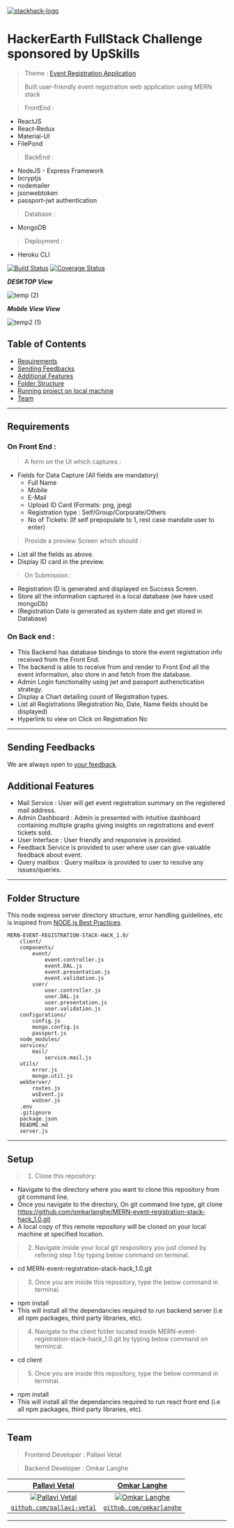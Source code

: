 <a href="https://stackhack-by-pallavi-and-omkar.herokuapp.com/"><img src="https://user-images.githubusercontent.com/21281869/83597857-f18cee80-a585-11ea-9bcf-3e63cefcef95.png" title="stackhack" alt="stackhack-logo"></a>

<!-- [![FVCproductions](https://avatars1.githubusercontent.com/u/4284691?v=3&s=200)](http://fvcproductions.com) -->


# HackerEarth FullStack Challenge sponsored by UpSkills 

> Theme :  [Event Registration Application ](https://www.hackerearth.com/challenges/hackathon/stackhack-v1/) 

> Built user-friendly event registration web application using MERN stack

> FrontEnd : 
- ReactJS
- React-Redux
- Material-UI
- FilePond
> BackEnd :
- NodeJS - Express Framework
- bcryptjs     
- nodemailer
- jsonwebtoken
- passport-jwt authentication
> Database :
- MongoDB
> Deployment :
- Heroku CLI


[![Build Status](http://img.shields.io/travis/badges/badgerbadgerbadger.svg?style=flat-square)](https://travis-ci.org/badges/badgerbadgerbadger) [![Coverage Status](http://img.shields.io/coveralls/badges/badgerbadgerbadger.svg?style=flat-square)](https://coveralls.io/r/badges/badgerbadgerbadger)




***DESKTOP View***



![temp (2)](https://user-images.githubusercontent.com/21281869/83600020-45e69d00-a58b-11ea-9a2f-b9220a907eea.gif)






***Mobile View View***



![temp2 (1)](https://user-images.githubusercontent.com/21281869/83601863-1043b300-a58f-11ea-891f-85f588fc4c69.gif)




## Table of Contents 


- [Requirements](#requirements)
- [Sending Feedbacks](#sending-feedbacks)
- [Additional Features](#features)
- [Folder Structure](#folder-structure)
- [Running project on local machine](#Setup) 
- [Team](#team)


---



## Requirements

### On Front End :

> A form on the UI which captures :
  - Fields for Data Capture (All fields are mandatory)
    - Full Name
    - Mobile
    - E-Mail
    - Upload ID Card (Formats: png, jpeg)
    - Registration type : Self/Group/Corporate/Others
    - No of Tickets: (If self prepopulate to 1, rest case mandate user to enter)
> Provide a preview Screen which should :
  - List all the fields as above.
  - Display ID card in the preview.

> On Submission :
  - Registration ID is generated and displayed on Success Screen.
  - Store all the information captured in a local database (we have used mongoDb)
  - (Registration Date is generated as system date and get stored in Database)

### On Back end :
  - This Backend has database bindings to store the event registration info received from the Front End.
  - The backend is able to receive from and render to Front End all the event information, also store in and fetch from the database.
  - Admin Login functionality using jwt and passport authenctication strategy.
  - Display a Chart detailing count of Registration types.
  - List all Registrations (Registration No, Date, Name fields should be displayed)
  - Hyperlink to view on Click on Registration No


---
## Sending Feedbacks
We are always open to [your feedback](https://github.com/omkarlanghe/MERN-event-registration-stack-hack_1.0/issues).


## Additional Features
- Mail Service : User will get event registration summary on the registered mail address.
- Admin Dashboard : Admin is presented with intuitive dashboard containing multiple graphs giving insights on registrations and event tickets sold.
- User Interface : User friendly and responsive is provided.
- Feedback Service is provided to user where user can give valuable feedback about event.
- Query mailbox : Query mailbox is provided to user to resolve any issues/queries.


---


## Folder Structure
This node express server directory structure, error handling guidelines, etc is inspired from [NODE.js Best Practices](https://github.com/goldbergyoni/nodebestpractices). 
```
MERN-EVENT-REGISTRATION-STACK-HACK_1.0/
    client/
    components/
        event/
            event.controller.js
            event.DAL.js
            event.presentation.js
            event.validation.js
        user/
            user.controller.js
            user.DAL.js
            user.presentation.js
            user.validation.js
    configurations/
        config.js
        mongo.config.js
        passport.js
    node_modules/
    services/
        mail/
            service.mail.js
    utils/
        error.js
        mongo.util.js
    webServer/
        routes.js
        wsEvent.js
        wsUser.js
    .env
    .gitignore
    package.json
    README.md
    server.js
```

---

## Setup

  > 1. Clone this repository:
  - Navigate to the directory where you want to clone this repository from git command line.
  - Once you navigate to the directory, On git command line type, git clone https://github.com/omkarlanghe/MERN-event-registration-stack-hack_1.0.git
  - A local copy of this remote repository will be cloned on your local machine at specified location.
  
  > 2. Navigate inside your local git respository you just cloned by refering step 1 by typing below command on terminal.
  - cd MERN-event-registration-stack-hack_1.0.git

  > 3. Once you are inside this repository, type the below command in terminal.
  - npm install
  - This will install all the dependancies required to run backend server (i.e all npm packages, third party libraries, etc).

  > 4. Navigate to the client folder located inside MERN-event-registration-stack-hack_1.0.git by typing below command on termincal.
  - cd client

  > 5. Once you are inside this repository, type the below command in terminal.
  - npm install
  - This will install all the dependancies required to run react front end (i.e all npm packages, third party libraries, etc).




---



## Team

> Frontend Developer : Pallavi Vetal


> Backend Developer : Omkar Langhe

| <a href="https://www.linkedin.com/in/pallavi-vetal-21031996/" target="_blank">**Pallavi Vetal**</a> | <a href="https://www.linkedin.com/in/omkar-langhe-787bb5134/" target="_blank">**Omkar Langhe**</a> |
| :---: |:---:|
| [![Pallavi Vetal](https://media-exp1.licdn.com/dms/image/C5603AQGvUOzxXZv5sg/profile-displayphoto-shrink_100_100/0?e=1596672000&v=beta&t=aMNlChdJqEkQdhsIJpwj4JBZiP3PhHaY_BZhcuXPPOY)](https://github.com/pallavi-vetal) | [![Omkar Langhe](https://media-exp1.licdn.com/dms/image/C5103AQG2ZR444IUhXA/profile-displayphoto-shrink_100_100/0?e=1596672000&v=beta&t=FMJo2tf7Ja850Xs_GdNBoCA6GZOv4d5YvNGpXi_0iBA)](https://github.com/omkarlanghe)  |
| <a href="http://github.com/pallavi-vetal" target="_blank">`github.com/pallavi-vetal`</a> | <a href="http://github.com/omkarlanghe" target="_blank">`github.com/omkarlanghe`</a> |


---
